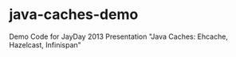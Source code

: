 java-caches-demo
================

Demo Code for JayDay 2013 Presentation "Java Caches: Ehcache, Hazelcast, Infinispan"

